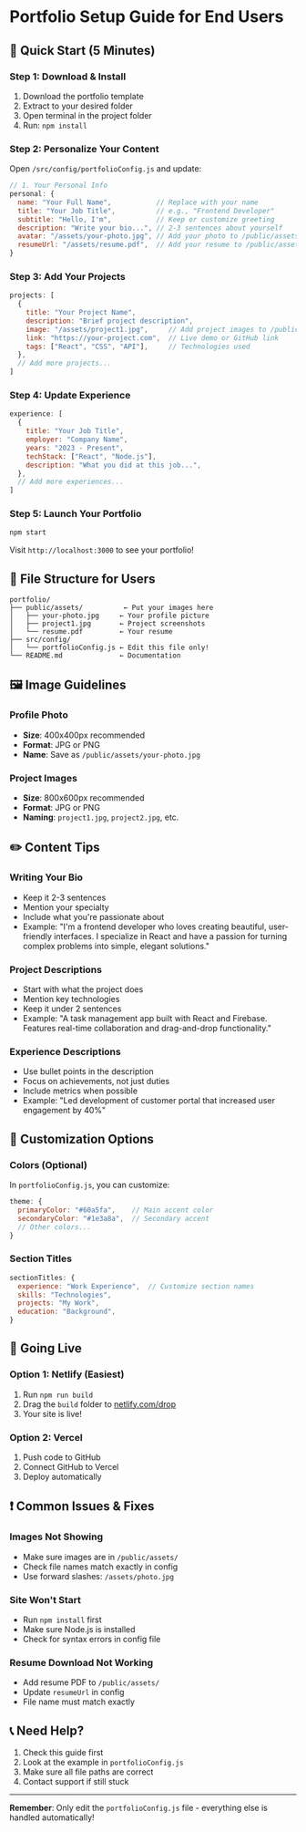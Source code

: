 # Portfolio Setup Guide for End Users

## 🎯 Quick Start (5 Minutes)

### Step 1: Download & Install
1. Download the portfolio template
2. Extract to your desired folder
3. Open terminal in the project folder
4. Run: `npm install`

### Step 2: Personalize Your Content
Open `/src/config/portfolioConfig.js` and update:

```javascript
// 1. Your Personal Info
personal: {
  name: "Your Full Name",           // Replace with your name
  title: "Your Job Title",          // e.g., "Frontend Developer"
  subtitle: "Hello, I'm",           // Keep or customize greeting
  description: "Write your bio...", // 2-3 sentences about yourself
  avatar: "/assets/your-photo.jpg", // Add your photo to /public/assets/
  resumeUrl: "/assets/resume.pdf",  // Add your resume to /public/assets/
}
```

### Step 3: Add Your Projects
```javascript
projects: [
  {
    title: "Your Project Name",
    description: "Brief project description",
    image: "/assets/project1.jpg",     // Add project images to /public/assets/
    link: "https://your-project.com",  // Live demo or GitHub link
    tags: ["React", "CSS", "API"],     // Technologies used
  },
  // Add more projects...
]
```

### Step 4: Update Experience
```javascript
experience: [
  {
    title: "Your Job Title",
    employer: "Company Name",
    years: "2023 - Present",
    techStack: ["React", "Node.js"],
    description: "What you did at this job...",
  },
  // Add more experiences...
]
```

### Step 5: Launch Your Portfolio
```bash
npm start
```
Visit `http://localhost:3000` to see your portfolio!

## 📁 File Structure for Users

```
portfolio/
├── public/assets/          ← Put your images here
│   ├── your-photo.jpg     ← Your profile picture
│   ├── project1.jpg       ← Project screenshots
│   └── resume.pdf         ← Your resume
├── src/config/
│   └── portfolioConfig.js ← Edit this file only!
└── README.md              ← Documentation
```

## 🖼️ Image Guidelines

### Profile Photo
- **Size**: 400x400px recommended
- **Format**: JPG or PNG
- **Name**: Save as `/public/assets/your-photo.jpg`

### Project Images
- **Size**: 800x600px recommended
- **Format**: JPG or PNG
- **Naming**: `project1.jpg`, `project2.jpg`, etc.

## ✏️ Content Tips

### Writing Your Bio
- Keep it 2-3 sentences
- Mention your specialty
- Include what you're passionate about
- Example: "I'm a frontend developer who loves creating beautiful, user-friendly interfaces. I specialize in React and have a passion for turning complex problems into simple, elegant solutions."

### Project Descriptions
- Start with what the project does
- Mention key technologies
- Keep it under 2 sentences
- Example: "A task management app built with React and Firebase. Features real-time collaboration and drag-and-drop functionality."

### Experience Descriptions
- Use bullet points in the description
- Focus on achievements, not just duties
- Include metrics when possible
- Example: "Led development of customer portal that increased user engagement by 40%"

## 🎨 Customization Options

### Colors (Optional)
In `portfolioConfig.js`, you can customize:
```javascript
theme: {
  primaryColor: "#60a5fa",    // Main accent color
  secondaryColor: "#1e3a8a",  // Secondary accent
  // Other colors...
}
```

### Section Titles
```javascript
sectionTitles: {
  experience: "Work Experience",  // Customize section names
  skills: "Technologies",
  projects: "My Work",
  education: "Background",
}
```

## 🚀 Going Live

### Option 1: Netlify (Easiest)
1. Run `npm run build`
2. Drag the `build` folder to [netlify.com/drop](https://app.netlify.com/drop)
3. Your site is live!

### Option 2: Vercel
1. Push code to GitHub
2. Connect GitHub to Vercel
3. Deploy automatically

## ❗ Common Issues & Fixes

### Images Not Showing
- Make sure images are in `/public/assets/`
- Check file names match exactly in config
- Use forward slashes: `/assets/photo.jpg`

### Site Won't Start
- Run `npm install` first
- Make sure Node.js is installed
- Check for syntax errors in config file

### Resume Download Not Working
- Add resume PDF to `/public/assets/`
- Update `resumeUrl` in config
- File name must match exactly

## 📞 Need Help?

1. Check this guide first
2. Look at the example in `portfolioConfig.js`
3. Make sure all file paths are correct
4. Contact support if still stuck

---

**Remember**: Only edit the `portfolioConfig.js` file - everything else is handled automatically!
